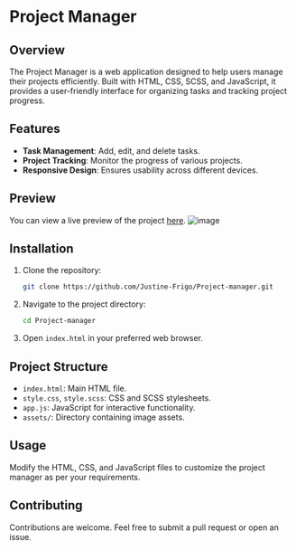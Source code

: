 # Project Manager

## Overview

The Project Manager is a web application designed to help users manage their projects efficiently. Built with HTML, CSS, SCSS, and JavaScript, it provides a user-friendly interface for organizing tasks and tracking project progress.

## Features

- **Task Management**: Add, edit, and delete tasks.
- **Project Tracking**: Monitor the progress of various projects.
- **Responsive Design**: Ensures usability across different devices.

## Preview

You can view a live preview of the project [here](https://justine-frigo.github.io/Project-manager/).
![image](https://github.com/user-attachments/assets/1ccb43d4-846b-4b8a-b24c-5c608333e568)


## Installation

1. Clone the repository:
   ```sh
   git clone https://github.com/Justine-Frigo/Project-manager.git
    ```
2. Navigate to the project directory:
   ```sh
   cd Project-manager
    ```
3. Open `index.html` in your preferred web browser.

## Project Structure

- `index.html`: Main HTML file.
- `style.css`, `style.scss`: CSS and SCSS stylesheets.
- `app.js`: JavaScript for interactive functionality.
- `assets/`: Directory containing image assets.

## Usage

Modify the HTML, CSS, and JavaScript files to customize the project manager as per your requirements.

## Contributing

Contributions are welcome. Feel free to submit a pull request or open an issue.
